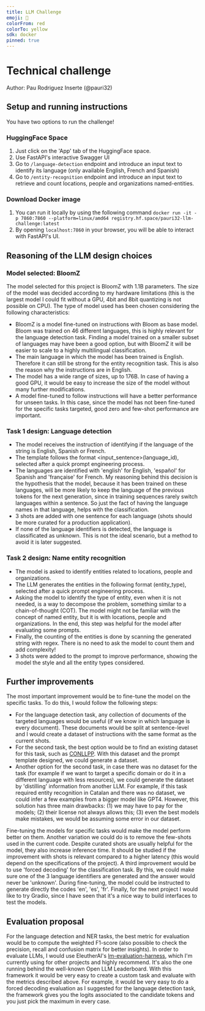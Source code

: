 ```yaml
---
title: LLM Challenge
emoji: 💬
colorFrom: red
colorTo: yellow
sdk: docker
pinned: true
---
```


# Technical challenge
Author: Pau Rodriguez Inserte (@pauri32)

## Setup and running instructions
You have two options to run the challenge!
### HuggingFace Space
1. Just click on the 'App' tab of the HuggingFace space.
2. Use FastAPI's interactive Swagger UI
3. Go to ```/language-detection``` endpoint and introduce an input text to identify its language (only available English, French and Spanish)
4. Go to ```/entity-recognition``` endpoint and introduce an input text to retrieve and count locations, people and organizations named-entities.
### Download Docker image
1. You can run it locally by using the following command ```docker run -it -p 7860:7860 --platform=linux/amd64 registry.hf.space/pauri32-llm-challenge:latest```
2. By opening ```localhost:7860``` in your browser, you will be able to interact with FastAPI's UI.

## Reasoning of the LLM design choices
### Model selected: BloomZ
The model selected for this project is BloomZ with 1.1B parameters. The size of the model was decided according to my hardware limitations (this is the largest model I could fit without a GPU, 4bit and 8bit quantizing is not possible on CPU). The type of model used has been chosen considering the following characteristics: 
* BloomZ is a model fine-tuned on instructions with Bloom as base model. Bloom was trained on 46 different languages, this is highly relevant for the language detection task. Finding a model trained on a smaller subset of languages may have been a good option, but with BloomZ it will be easier to scale to a highly multilingual classification.
* The main language in which the model has been trained is English. Therefore it can still be strong for the entity recognition task. This is also the reason why the instructions are in English.
* The model has a wide range of sizes, up to 176B. In case of having a good GPU, it would be easy to increase the size of the model without many further modifications.
* A model fine-tuned to follow instructions will have a better performance for unseen tasks. In this case, since the model has not been fine-tuned for the specific tasks targeted, good zero and few-shot performance are important.

### Task 1 design: Language detection
* The model receives the instruction of identifying if the language of the string is English, Spanish or French.
* The template follows the format <input_sentence>(language_id), selected after a quick prompt engineering process.
* The languages are identified with 'english' for English, 'español' for Spanish and 'française' for French. My reasoning behind this decision is the hypothesis that the model, because it has been trained on these languages, will be more likely to keep the language of the previous tokens for the next generation, since in training sequences rarely switch languages within a sentence. So just the fact of having the language names in that language, helps with the classification.
* 3 shots are added with one sentence for each language (shots should be more curated for a production application).
* If none of the language identifiers is detected, the language is classificated as unknown. This is not the ideal scenario, but a method to avoid it is later suggested.
### Task 2 design: Name entity recognition
* The model is asked to identify entities related to locations, people and organizations.
* The LLM generates the entities in the following format <entity>(entity_type), selected after a quick prompt engineering process.
* Asking the model to identify the type of entity, even when it is not needed, is a way to decompose the problem, something similar to a chain-of-thought (COT). The model might not be familiar with the concept of named entity, but it is with locations, people and organizations. In the end, this step was helpful for the model after evaluating some prompts.
* Finally, the counting of the entities is done by scanning the generated string with regex. There is no need to ask the model to count them and add complexity!
* 3 shots were added to the prompt to improve performance, showing the model the style and all the entity types considered.

## Further improvements
The most important improvement would be to fine-tune the model on the specific tasks. To do this, I would follow the following steps:
* For the language detection task, any collection of documents of the targeted languages would be useful (if we know in which language is every document). These documents would be split at sentence-level and I would create a dataset of instructions with the same format as the current shots.
* For the second task, the best option would be to find an existing dataset for this task, such as [CONLLPP](https://huggingface.co/datasets/conllpp). With this dataset and the prompt template designed, we could generate a dataset. 
* Another option for the second task, in case there was no dataset for the task (for example if we want to target a specific domain or do it in a different language with less resources), we could generate the dataset by 'distilling' information from another LLM. For example, if this task required entity recognition in Catalan and there was no dataset, we could infer a few examples from a bigger model like GPT4. However, this solution has three main drawbacks: (1) we may have to pay for the models; (2) their license not always allows this; (3) even the best models make mistakes, we would be assuming some error in our dataset.

Fine-tuning the models for specific tasks would make the model perform better on them. Another variation we could do is to remove the few-shots used in the current code. Despite curated shots are usually helpful for the model, they also increase inference time. It should be studied if the improvement with shots is relevant compared to a higher latency (this would depend on the specifications of the project).
A third improvement would be to use 'forced decoding' for the classification task. By this, we could make sure one of the 3 language identifiers are generated and the answer would never be 'unknown'. During fine-tuning, the model could be instructed to generate directly the codes 'en', 'es', 'fr'.
Finally, for the next project I would like to try Gradio, since I have seen that it's a nice way to build interfaces to test the models.

## Evaluation proposal
For the language detection and NER tasks, the best metric for evaluation would be to compute the weighted F1-score (also possible to check the precision, recall and confusion matrix for better insights). 
In order to evaluate LLMs, I would use EleutherAI's [lm-evaluation-harness](https://github.com/EleutherAI/lm-evaluation-harness), which I'm currently using for other projects and highly recommend. It's also the one running behind the well-known Open LLM Leaderboard. With this framework it would be very easy to create a custom task and evaluate with the metrics described above. For example, it would be very easy to do a forced decoding evaluation as I suggested for the language detection task, the framework gives you the logits associated to the candidate tokens and you just pick the maximum in every case.
